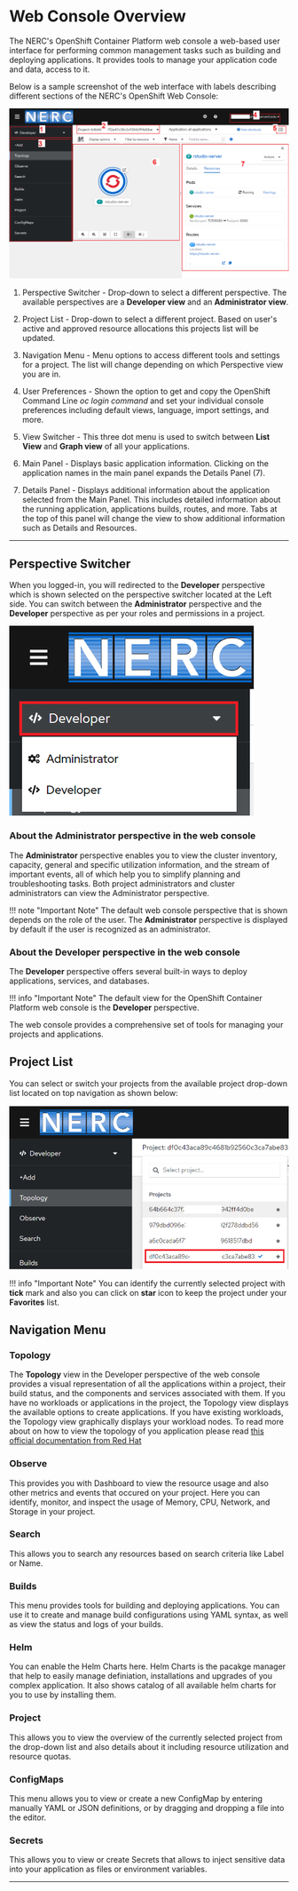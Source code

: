 # Web Console Overview

The NERC's OpenShift Container Platform web console a web-based user interface for
performing common management tasks such as building and deploying applications.
It provides tools to manage your application code and data, access to it.

Below is a sample screenshot of the web interface with labels describing different
sections of the NERC's OpenShift Web Console:

![NERC's OpenShift Web Console Screenshot](images/nerc_openshift_web_console.png)

1. Perspective Switcher - Drop-down to select a different perspective. The available
perspectives are a **Developer view** and an **Administrator view**.

2. Project List - Drop-down to select a different project. Based on user's active
and approved resource allocations this projects list will be updated.

3. Navigation Menu - Menu options to access different tools and settings for a project.
The list will change depending on which Perspective view you are in.

4. User Preferences - Shown the option to get and copy the OpenShift Command Line
*oc login command* and set your individual console preferences including default
views, language, import settings, and more.

5. View Switcher - This three dot menu is used to switch between **List View**
and **Graph view** of all your applications.

6. Main Panel - Displays basic application information. Clicking on the application
names in the main panel expands the Details Panel (7).

7. Details Panel - Displays additional information about the application selected
from the Main Panel. This includes detailed information about the running application,
applications builds, routes, and more. Tabs at the top of this panel will change
the view to show additional information such as Details and Resources.

---

## Perspective Switcher

When you logged-in, you will redirected to the **Developer** perspective which is
shown selected on the perspective switcher located at the Left side. You can switch
between the **Administrator** perspective and the **Developer** perspective as per
your roles and permissions in a project.

![Perspective Switcher](images/perspective-switcher.png)

### About the Administrator perspective in the web console

The **Administrator** perspective enables you to view the cluster inventory, capacity,
general and specific utilization information, and the stream of important events,
all of which help you to simplify planning and troubleshooting tasks. Both project
administrators and cluster administrators can view the Administrator perspective.

!!! note "Important Note"
    The default web console perspective that is shown depends on the role of the
    user. The **Administrator** perspective is displayed by default if the user is
    recognized as an administrator.

### About the Developer perspective in the web console

The **Developer** perspective offers several built-in ways to deploy applications,
services, and databases.

!!! info "Important Note"
    The default view for the OpenShift Container Platform web console is the **Developer**
    perspective.

The web console provides a comprehensive set of tools for managing your projects
and applications.

## Project List

You can select or switch your projects from the available project drop-down list
located on top navigation as shown below:

![Project List](images/project-list.png)

!!! info "Important Note"
    You can identify the currently selected project with **tick** mark and also
    you can click on **star** icon to keep the project under your **Favorites** list.

## Navigation Menu

### Topology

The **Topology** view in the Developer perspective of the web console provides a
visual representation of all the applications within a project, their build status,
and the components and services associated with them. If you have no workloads or
applications in the project, the Topology view displays the available options to
create applications. If you have existing workloads, the Topology view graphically
displays your workload nodes. To read more about on how to view the topology of
you application please read [this official documentation from Red Hat](https://docs.openshift.com/container-platform/4.10/applications/odc-viewing-application-composition-using-topology-view.html#odc-viewing-application-topology_viewing-application-composition-using-topology-view)

### Observe

This provides you with Dashboard to view the resource usage and also other metrics
and events that occured on your project. Here you can identify, monitor, and inspect
the usage of Memory, CPU, Network, and Storage in your project.

### Search

This allows you to search any resources based on search criteria like Label or Name.

### Builds

This menu provides tools for building and deploying applications. You can use it
to create and manage build configurations using YAML syntax, as well as view the
status and logs of your builds.

### Helm

You can enable the Helm Charts here. Helm Charts is the pacakge manager that help
to easily manage definiation, installations and upgrades of you complex application.
It also shows catalog of all available helm charts for you to use by installing them.

### Project

This allows you to view the overview of the currently selected project from the
drop-down list and also details about it including resource utilization and
resource quotas.

### ConfigMaps

This menu allows you to view or create a new ConfigMap by entering manually YAML
or JSON definitions, or by dragging and dropping a file into the editor.

### Secrets

This allows you to view or create Secrets that allows to inject sensitive data
into your application as files or environment variables.

---
